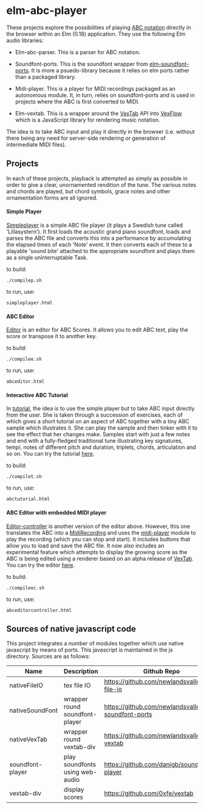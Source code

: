 elm-abc-player
==============

These projects explore the possibilities of playing [ABC notation](http://abcnotation.com/) directly in the browser within an Elm (0.18) application.  They use the following Elm audio libraries:

*   Elm-abc-parser.  This is a parser for ABC notation.

*   Soundfont-ports.  This is the soundfont wrapper from [elm-soundfont-ports](https://github.com/newlandsvalley/elm-soundfont-ports).  It is more a psuedo-library because it relies on elm ports rather than a packaged library.

*   Midi-player.  This is a player for MIDI recordings packaged as an autonomous module.  It, in turn, relies on soundfont-ports and is used in projects where the ABC is first converted to MIDI.

*   Elm-vextab.  This is a wrapper around the [VexTab](https://github.com/0xfe/vextab) API into [VexFlow](https://github.com/0xfe/vexflow) which is a JavaScript library for rendering music notation.

The idea is to take ABC input and play it directly in the browser (i.e. without there being any need for server-side rendering or generation of intermediate MIDI files).

Projects
--------

In each of these projects, playback is attempted as simply as possible in order to give a clear, unornamented rendition of the tune.  The various notes and chords are played, but chord symbols, grace notes and other ornamentation forms are all ignored.

#### Simple Player

[Simpleplayer](https://github.com/newlandsvalley/elm-abc-player/tree/master/src/examples/simpleplayer) is a simple ABC file player (it plays a Swedish tune called 'Lillasystern').  It first loads the acoustic grand piano soundfont, loads and parses the ABC file and converts this into a performance by accumulating the elapsed times of each 'Note' event. It then converts each of these to a playable 'sound bite' attached to the appropriate soundfont and plays them as a single uninterruptable Task.

to build:

    ./compilep.sh

to run, use:

    simpleplayer.html

#### ABC Editor

[Editor](https://github.com/newlandsvalley/elm-abc-player/tree/master/src/examples/editor) is an editor for ABC Scores.  It allows you to edit ABC text, play the score or transpose it to another key.

to build:

    ./compilee.sh

to run, use:

    abceditor.html

#### Interactive ABC Tutorial

In [tutorial](https://github.com/newlandsvalley/elm-abc-player/tree/master/src/examples/tutorial), the idea is to use the simple player but to take ABC input directly from the user.  She is taken through a succession of exercises, each of which gives a short tutorial on an aspect of ABC together with a tiny ABC sample which illustrates it.  She can play the sample and then tinker with it to see the effect that her changes make.  Samples start with just a few notes and end with a fully-fledged traditional tune illustrating key signatures, tempi, notes of different pitch and duration, triplets, chords, articulation and so on. You can try the tutorial [here](http://www.tradtunedb.org.uk/abctutorial).

to build:

    ./compilet.sh

to run, use:

    abctutorial.html

#### ABC Editor with embedded MIDI player

[Editor-controller](https://github.com/newlandsvalley/elm-abc-player/tree/master/src/examples/editor-controller) is another version of the editor above.  However, this one translates the ABC into a [MidiRecording](https://github.com/newlandsvalley/elm-comidi/blob/master/src/MidiTypes.elm) and uses the [midi-player](https://github.com/newlandsvalley/midi-player) module to play the recording (which you can stop and start). It includes buttons that allow you to load and save the ABC file. It now also includes an experimental feature which attempts to display the growing score as the ABC is being edited using a renderer based on an alpha release of [VexTab](http://www.vexflow.com/vextab/). You can try the editor [here](http://www.tradtunedb.org.uk/abceditor).

to build:

    ./compileec.sh

to run, use:

    abceditorcontroller.html

Sources of native javascript code
---------------------------------

This project integrates a number of modules together which use native javascript by means of ports.  This javascript is maintained in the js directory.  Sources are as follows:


| Name | Description | Github Repo | Maintainer email |
|------|-------------|-------------|------------------|
|  nativeFileIO | tex file IO | https://github.com/newlandsvalley/elm-file-io | john.watson@gmx.co.uk |   
|  nativeSoundFont | wrapper round soundfont-player | https://github.com/newlandsvalley/elm-soundfont-ports | john.watson@gmx.co.uk |   
|  nativeVexTab | wrapper round vextab-div | https://github.com/newlandsvalley/elm-vextab | john.watson@gmx.co.uk |   
|  soundfont-player | play soundfonts using web-audio | https://github.com/danigb/soundfont-player | danigb@gmail.com |   
|  vextab-div | display scores | https://github.com/0xfe/vextab | http://0xfe.muthanna.com |   
